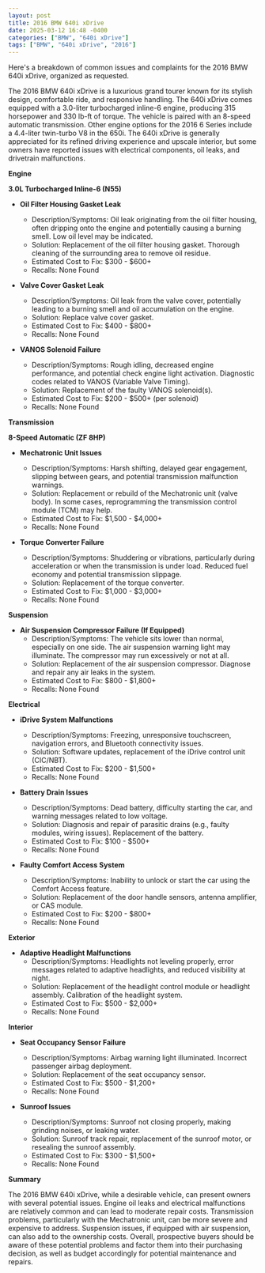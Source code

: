```yaml
---
layout: post
title: 2016 BMW 640i xDrive
date: 2025-03-12 16:48 -0400
categories: ["BMW", "640i xDrive"]
tags: ["BMW", "640i xDrive", "2016"]
---
```

Here's a breakdown of common issues and complaints for the 2016 BMW 640i xDrive, organized as requested.

The 2016 BMW 640i xDrive is a luxurious grand tourer known for its stylish design, comfortable ride, and responsive handling. The 640i xDrive comes equipped with a 3.0-liter turbocharged inline-6 engine, producing 315 horsepower and 330 lb-ft of torque. The vehicle is paired with an 8-speed automatic transmission. Other engine options for the 2016 6 Series include a 4.4-liter twin-turbo V8 in the 650i. The 640i xDrive is generally appreciated for its refined driving experience and upscale interior, but some owners have reported issues with electrical components, oil leaks, and drivetrain malfunctions.

**Engine**

**3.0L Turbocharged Inline-6 (N55)**

*   **Oil Filter Housing Gasket Leak**
    *   Description/Symptoms: Oil leak originating from the oil filter housing, often dripping onto the engine and potentially causing a burning smell. Low oil level may be indicated.
    *   Solution: Replacement of the oil filter housing gasket. Thorough cleaning of the surrounding area to remove oil residue.
    *   Estimated Cost to Fix: $300 - $600+
    *   Recalls: None Found

*   **Valve Cover Gasket Leak**
    *   Description/Symptoms: Oil leak from the valve cover, potentially leading to a burning smell and oil accumulation on the engine.
    *   Solution: Replace valve cover gasket.
    *   Estimated Cost to Fix: $400 - $800+
    *   Recalls: None Found

*   **VANOS Solenoid Failure**
    *   Description/Symptoms: Rough idling, decreased engine performance, and potential check engine light activation. Diagnostic codes related to VANOS (Variable Valve Timing).
    *   Solution: Replacement of the faulty VANOS solenoid(s).
    *   Estimated Cost to Fix: $200 - $500+ (per solenoid)
    *   Recalls: None Found

**Transmission**

**8-Speed Automatic (ZF 8HP)**

*   **Mechatronic Unit Issues**
    *   Description/Symptoms: Harsh shifting, delayed gear engagement, slipping between gears, and potential transmission malfunction warnings.
    *   Solution: Replacement or rebuild of the Mechatronic unit (valve body). In some cases, reprogramming the transmission control module (TCM) may help.
    *   Estimated Cost to Fix: $1,500 - $4,000+
    *   Recalls: None Found

*   **Torque Converter Failure**
    *   Description/Symptoms: Shuddering or vibrations, particularly during acceleration or when the transmission is under load. Reduced fuel economy and potential transmission slippage.
    *   Solution: Replacement of the torque converter.
    *   Estimated Cost to Fix: $1,000 - $3,000+
    *   Recalls: None Found

**Suspension**

*   **Air Suspension Compressor Failure (If Equipped)**
    *   Description/Symptoms: The vehicle sits lower than normal, especially on one side. The air suspension warning light may illuminate. The compressor may run excessively or not at all.
    *   Solution: Replacement of the air suspension compressor. Diagnose and repair any air leaks in the system.
    *   Estimated Cost to Fix: $800 - $1,800+
    *   Recalls: None Found

**Electrical**

*   **iDrive System Malfunctions**
    *   Description/Symptoms: Freezing, unresponsive touchscreen, navigation errors, and Bluetooth connectivity issues.
    *   Solution: Software updates, replacement of the iDrive control unit (CIC/NBT).
    *   Estimated Cost to Fix: $200 - $1,500+
    *   Recalls: None Found

*   **Battery Drain Issues**
    *   Description/Symptoms: Dead battery, difficulty starting the car, and warning messages related to low voltage.
    *   Solution: Diagnosis and repair of parasitic drains (e.g., faulty modules, wiring issues). Replacement of the battery.
    *   Estimated Cost to Fix: $100 - $500+
    *   Recalls: None Found

*   **Faulty Comfort Access System**
    *   Description/Symptoms: Inability to unlock or start the car using the Comfort Access feature.
    *   Solution: Replacement of the door handle sensors, antenna amplifier, or CAS module.
    *   Estimated Cost to Fix: $200 - $800+
    *   Recalls: None Found

**Exterior**

*   **Adaptive Headlight Malfunctions**
    *   Description/Symptoms: Headlights not leveling properly, error messages related to adaptive headlights, and reduced visibility at night.
    *   Solution: Replacement of the headlight control module or headlight assembly. Calibration of the headlight system.
    *   Estimated Cost to Fix: $500 - $2,000+
    *   Recalls: None Found

**Interior**

*   **Seat Occupancy Sensor Failure**
    *   Description/Symptoms: Airbag warning light illuminated. Incorrect passenger airbag deployment.
    *   Solution: Replacement of the seat occupancy sensor.
    *   Estimated Cost to Fix: $500 - $1,200+
    *   Recalls: None Found

* **Sunroof Issues**
    *   Description/Symptoms: Sunroof not closing properly, making grinding noises, or leaking water.
    *   Solution: Sunroof track repair, replacement of the sunroof motor, or resealing the sunroof assembly.
    *   Estimated Cost to Fix: $300 - $1,500+
    *   Recalls: None Found

**Summary**

The 2016 BMW 640i xDrive, while a desirable vehicle, can present owners with several potential issues. Engine oil leaks and electrical malfunctions are relatively common and can lead to moderate repair costs. Transmission problems, particularly with the Mechatronic unit, can be more severe and expensive to address. Suspension issues, if equipped with air suspension, can also add to the ownership costs. Overall, prospective buyers should be aware of these potential problems and factor them into their purchasing decision, as well as budget accordingly for potential maintenance and repairs.


